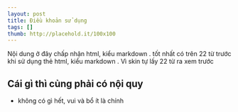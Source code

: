 ```yaml
---
layout: post
title: Điều khoản sử dụng
tags: []
thumb: http://placehold.it/100x100
---
```

Nội dung ở đây chấp nhận html, kiểu markdown . tốt nhất có trên 22 từ trước khi sử dụng thẻ html, kiểu markdown
. Vì skin tự lấy 22 từ ra xem trước

## Cái gì thì củng phải có nội quy ##
- không có gì hết, vui và bổ ít là chính

